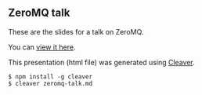 ## ZeroMQ talk

These are the slides for a talk on ZeroMQ.

You can [view it here](http://idumpling.github.io/zeromq-talk).

This presentation (html file) was generated using [Cleaver](http://jdan.github.io/cleaver).

    $ npm install -g cleaver
    $ cleaver zeromq-talk.md

